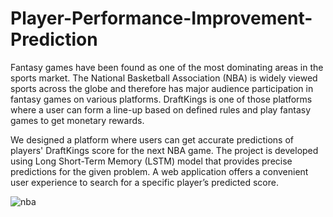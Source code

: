 # Player-Performance-Improvement-Prediction

Fantasy games have been found as one of the most dominating areas in the sports market. The National Basketball Association (NBA) is widely viewed sports across the globe and therefore has major audience participation in fantasy games on various platforms. DraftKings is one of those platforms where a user can form a line-up based on defined rules and play fantasy games to get monetary rewards.


We designed a platform where users can get accurate predictions of players' DraftKings score for the next NBA game. The project is developed using Long Short-Term Memory (LSTM) model that provides precise predictions for the given problem. A web application offers a convenient user experience to search for a specific player’s predicted score.


![nba](https://user-images.githubusercontent.com/84514083/169709580-8d153596-bb00-4273-ba7b-2b325d00dcb5.jpg)
